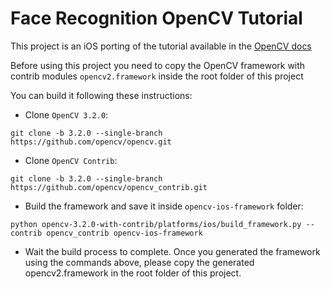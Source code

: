 # Face Recognition OpenCV Tutorial

This project is an iOS porting of the tutorial available in the [OpenCV docs](http://docs.opencv.org/2.4/modules/contrib/doc/facerec/facerec_tutorial.html#face-recognition-with-opencv)

Before using this project you need to copy the OpenCV framework with contrib modules `opencv2.framework` inside the root folder of this project

You can build it following these instructions:

* Clone `OpenCV 3.2.0`: 
```
git clone -b 3.2.0 --single-branch https://github.com/opencv/opencv.git
```
* Clone `OpenCV Contrib`:
```
git clone -b 3.2.0 --single-branch https://github.com/opencv/opencv_contrib.git
```
* Build the framework and save it inside `opencv-ios-framework` folder:
```
python opencv-3.2.0-with-contrib/platforms/ios/build_framework.py --contrib opencv_contrib opencv-ios-framework
```
* Wait the build process to complete. Once you generated the framework using the commands above, please copy the generated opencv2.framework in the root folder of this project.
